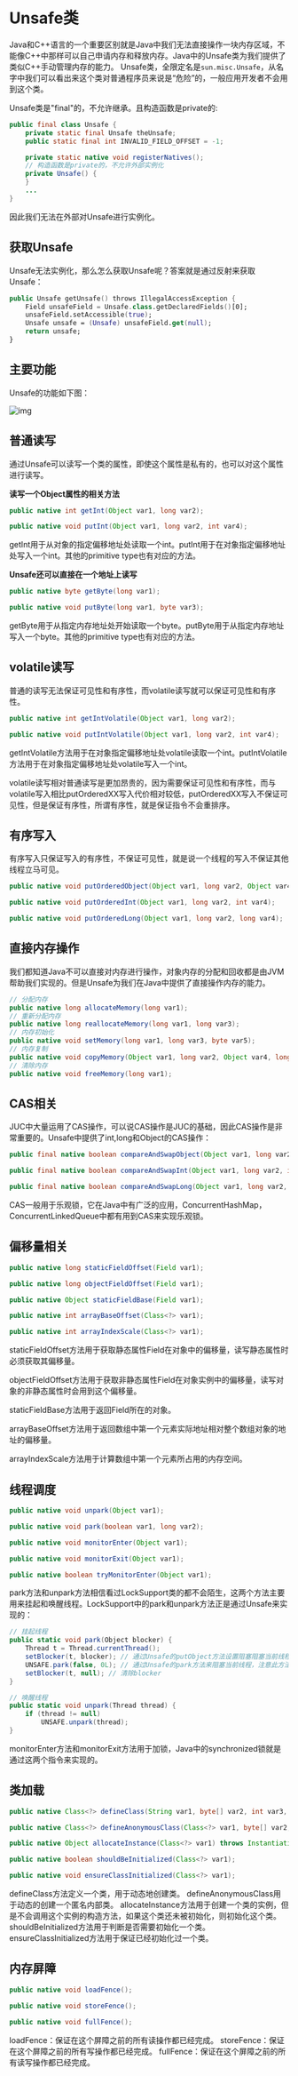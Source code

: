 # Unsafe类

Java和C++语言的一个重要区别就是Java中我们无法直接操作一块内存区域，不能像C++中那样可以自己申请内存和释放内存。Java中的Unsafe类为我们提供了类似C++手动管理内存的能力。
 Unsafe类，全限定名是`sun.misc.Unsafe`，从名字中我们可以看出来这个类对普通程序员来说是“危险”的，一般应用开发者不会用到这个类。

Unsafe类是"final"的，不允许继承。且构造函数是private的:



```java
public final class Unsafe {
    private static final Unsafe theUnsafe;
    public static final int INVALID_FIELD_OFFSET = -1;

    private static native void registerNatives();
    // 构造函数是private的，不允许外部实例化
    private Unsafe() {
    }
    ...
}
```

因此我们无法在外部对Unsafe进行实例化。

## 获取Unsafe

Unsafe无法实例化，那么怎么获取Unsafe呢？答案就是通过反射来获取Unsafe：



```kotlin
public Unsafe getUnsafe() throws IllegalAccessException {
    Field unsafeField = Unsafe.class.getDeclaredFields()[0];
    unsafeField.setAccessible(true);
    Unsafe unsafe = (Unsafe) unsafeField.get(null);
    return unsafe;
}
```

## 主要功能

Unsafe的功能如下图：

![img](https:////upload-images.jianshu.io/upload_images/11963487-607a966eba2eed13.png?imageMogr2/auto-orient/strip|imageView2/2/w/1200/format/webp)



## 普通读写

通过Unsafe可以读写一个类的属性，即使这个属性是私有的，也可以对这个属性进行读写。

**读写一个Object属性的相关方法**



```java
public native int getInt(Object var1, long var2);

public native void putInt(Object var1, long var2, int var4);
```

getInt用于从对象的指定偏移地址处读取一个int。putInt用于在对象指定偏移地址处写入一个int。其他的primitive type也有对应的方法。

**Unsafe还可以直接在一个地址上读写**



```java
public native byte getByte(long var1);

public native void putByte(long var1, byte var3);
```

getByte用于从指定内存地址处开始读取一个byte。putByte用于从指定内存地址写入一个byte。其他的primitive type也有对应的方法。

## volatile读写

普通的读写无法保证可见性和有序性，而volatile读写就可以保证可见性和有序性。



```java
public native int getIntVolatile(Object var1, long var2);

public native void putIntVolatile(Object var1, long var2, int var4);
```

getIntVolatile方法用于在对象指定偏移地址处volatile读取一个int。putIntVolatile方法用于在对象指定偏移地址处volatile写入一个int。

volatile读写相对普通读写是更加昂贵的，因为需要保证可见性和有序性，而与volatile写入相比putOrderedXX写入代价相对较低，putOrderedXX写入不保证可见性，但是保证有序性，所谓有序性，就是保证指令不会重排序。

## 有序写入

有序写入只保证写入的有序性，不保证可见性，就是说一个线程的写入不保证其他线程立马可见。



```java
public native void putOrderedObject(Object var1, long var2, Object var4);

public native void putOrderedInt(Object var1, long var2, int var4);

public native void putOrderedLong(Object var1, long var2, long var4);
```

## 直接内存操作

我们都知道Java不可以直接对内存进行操作，对象内存的分配和回收都是由JVM帮助我们实现的。但是Unsafe为我们在Java中提供了直接操作内存的能力。



```java
// 分配内存
public native long allocateMemory(long var1);
// 重新分配内存
public native long reallocateMemory(long var1, long var3);
// 内存初始化
public native void setMemory(long var1, long var3, byte var5);
// 内存复制
public native void copyMemory(Object var1, long var2, Object var4, long var5, long var7);
// 清除内存
public native void freeMemory(long var1);
```

## CAS相关

JUC中大量运用了CAS操作，可以说CAS操作是JUC的基础，因此CAS操作是非常重要的。Unsafe中提供了int,long和Object的CAS操作：



```java
public final native boolean compareAndSwapObject(Object var1, long var2, Object var4, Object var5);

public final native boolean compareAndSwapInt(Object var1, long var2, int var4, int var5);

public final native boolean compareAndSwapLong(Object var1, long var2, long var4, long var6);
```

CAS一般用于乐观锁，它在Java中有广泛的应用，ConcurrentHashMap，ConcurrentLinkedQueue中都有用到CAS来实现乐观锁。

## 偏移量相关



```java
public native long staticFieldOffset(Field var1);

public native long objectFieldOffset(Field var1);

public native Object staticFieldBase(Field var1);

public native int arrayBaseOffset(Class<?> var1);

public native int arrayIndexScale(Class<?> var1);
```

staticFieldOffset方法用于获取静态属性Field在对象中的偏移量，读写静态属性时必须获取其偏移量。

objectFieldOffset方法用于获取非静态属性Field在对象实例中的偏移量，读写对象的非静态属性时会用到这个偏移量。

staticFieldBase方法用于返回Field所在的对象。

arrayBaseOffset方法用于返回数组中第一个元素实际地址相对整个数组对象的地址的偏移量。

arrayIndexScale方法用于计算数组中第一个元素所占用的内存空间。

## 线程调度



```java
public native void unpark(Object var1);

public native void park(boolean var1, long var2);

public native void monitorEnter(Object var1);

public native void monitorExit(Object var1);

public native boolean tryMonitorEnter(Object var1);
```

park方法和unpark方法相信看过LockSupport类的都不会陌生，这两个方法主要用来挂起和唤醒线程。LockSupport中的park和unpark方法正是通过Unsafe来实现的：



```csharp
// 挂起线程
public static void park(Object blocker) {
    Thread t = Thread.currentThread();
    setBlocker(t, blocker); // 通过Unsafe的putObject方法设置阻塞阻塞当前线程的blocker
    UNSAFE.park(false, 0L); // 通过Unsafe的park方法来阻塞当前线程，注意此方法将当前线程阻塞后，当前线程就不会继续往下走了，直到其他线程unpark此线程
    setBlocker(t, null); // 清除blocker
}

// 唤醒线程
public static void unpark(Thread thread) {
    if (thread != null)
        UNSAFE.unpark(thread);
}
```

monitorEnter方法和monitorExit方法用于加锁，Java中的synchronized锁就是通过这两个指令来实现的。

## 类加载



```java
public native Class<?> defineClass(String var1, byte[] var2, int var3, int var4, ClassLoader var5, ProtectionDomain var6);

public native Class<?> defineAnonymousClass(Class<?> var1, byte[] var2, Object[] var3);

public native Object allocateInstance(Class<?> var1) throws InstantiationException;

public native boolean shouldBeInitialized(Class<?> var1);

public native void ensureClassInitialized(Class<?> var1);
```

defineClass方法定义一个类，用于动态地创建类。
 defineAnonymousClass用于动态的创建一个匿名内部类。
 allocateInstance方法用于创建一个类的实例，但是不会调用这个实例的构造方法，如果这个类还未被初始化，则初始化这个类。
 shouldBeInitialized方法用于判断是否需要初始化一个类。
 ensureClassInitialized方法用于保证已经初始化过一个类。

## 内存屏障



```java
public native void loadFence();

public native void storeFence();

public native void fullFence();
```

loadFence：保证在这个屏障之前的所有读操作都已经完成。
 storeFence：保证在这个屏障之前的所有写操作都已经完成。
 fullFence：保证在这个屏障之前的所有读写操作都已经完成。